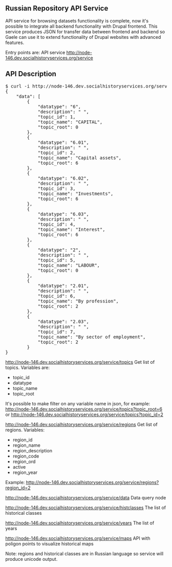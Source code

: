 ## Russian Repository API Service 

API service for browsing datasets functionality is complete, now it's possible to integrate all backend functionality with Drupal frontend. This service produces JSON for transfer data between frontend and backend so Gaele can use it to extend functionality of Drupal websites with advanced features.

Entry points are:
API service
http://node-146.dev.socialhistoryservices.org/service

## API Description

<pre class="terminal">
$ curl -i http://node-146.dev.socialhistoryservices.org/service/topics
{
    "data": [
        {
            "datatype": "6", 
            "description": " ", 
            "topic_id": 1, 
            "topic_name": "CAPITAL", 
            "topic_root": 0
        }, 
        {
            "datatype": "6.01", 
            "description": " ", 
            "topic_id": 2, 
            "topic_name": "Capital assets", 
            "topic_root": 6
        }, 
        {
            "datatype": "6.02", 
            "description": " ", 
            "topic_id": 3, 
            "topic_name": "Investments", 
            "topic_root": 6
        }, 
        {
            "datatype": "6.03", 
            "description": " ", 
            "topic_id": 4, 
            "topic_name": "Interest", 
            "topic_root": 6
        }, 
        {
            "datatype": "2", 
            "description": " ", 
            "topic_id": 5, 
            "topic_name": "LABOUR", 
            "topic_root": 0
        }, 
        {
            "datatype": "2.01", 
            "description": " ", 
            "topic_id": 6, 
            "topic_name": "By profession", 
            "topic_root": 2
        }, 
        {
            "datatype": "2.03", 
            "description": " ", 
            "topic_id": 7, 
            "topic_name": "By sector of employment", 
            "topic_root": 2
        } 
}
</pre>
http://node-146.dev.socialhistoryservices.org/service/topics
Get list of topics. Variables are:
- topic_id
- datatype
- topic_name
- topic_root

It's possible to make filter on any variable name in json, for example:
http://node-146.dev.socialhistoryservices.org/service/topics?topic_root=6
or
http://node-146.dev.socialhistoryservices.org/service/topics?topic_id=2


http://node-146.dev.socialhistoryservices.org/service/regions
Get list of regions. Variables:
- region_id
- region_name
- region_description 
- region_code
- region_ord 
- active
- region_year

Example:
http://node-146.dev.socialhistoryservices.org/service/regions?region_id=2

http://node-146.dev.socialhistoryservices.org/service/data
Data query node

http://node-146.dev.socialhistoryservices.org/service/histclasses
The list of historical classes

http://node-146.dev.socialhistoryservices.org/service/years
The list of years

http://node-146.dev.socialhistoryservices.org/service/maps
API with poligon points to visualize historical maps

Note: regions and historical classes are in Russian language so service will produce unicode output.
